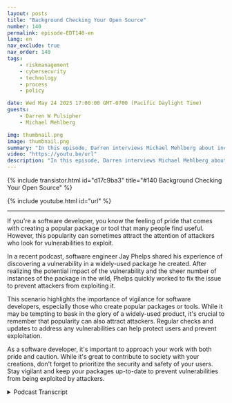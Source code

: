 ```yaml
---
layout: posts
title: "Background Checking Your Open Source"
number: 140
permalink: episode-EDT140-en
lang: en
nav_exclude: true
nav_order: 140
tags:
    - riskmanagement
    - cybersecurity
    - technology
    - process
    - policy

date: Wed May 24 2023 17:00:00 GMT-0700 (Pacific Daylight Time)
guests:
    - Darren W Pulsipher
    - Michael Mehlberg

img: thumbnail.png
image: thumbnail.png
summary: "In this episode, Darren interviews Michael Mehlberg about increasing confidence in open source through background checking the open source communities."
video: "https://youtu.be/url"
description: "In this episode, Darren interviews Michael Mehlberg about increasing confidence in open source through background checking the open source communities."
---
```


<div>
{% include transistor.html id="d17c9ba3" title="#140 Background Checking Your Open Source" %}

{% include youtube.html id="url" %}
</div>

---

If you're a software developer, you know the feeling of pride that comes with creating a popular package or tool that many people find useful. However, this popularity can sometimes attract the attention of attackers who look for vulnerabilities to exploit.

In a recent podcast, software engineer Jay Phelps shared his experience of discovering a vulnerability in a widely-used package he created. After realizing the potential impact of the vulnerability and the sheer number of instances of the package in the wild, Phelps quickly worked to fix the issue to prevent attackers from exploiting it.

This scenario highlights the importance of vigilance for software developers, especially those who create popular packages or tools. While it may be tempting to bask in the glory of a widely-used product, it's crucial to remember that popularity can also attract attackers. Regular checks and updates to address any vulnerabilities can help protect users and prevent exploitation.

As a software developer, it's important to approach your work with both pride and caution. While it's great to contribute to society with your creations, don't forget to prioritize the security and safety of your users. Stay vigilant and keep your packages up-to-date to prevent vulnerabilities from being exploited by attackers.



<details>
<summary> Podcast Transcript </summary>

<p></p>

</details>
